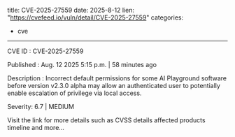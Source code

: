  
title: CVE-2025-27559
date: 2025-8-12
lien: "https://cvefeed.io/vuln/detail/CVE-2025-27559"
categories:
  - cve
---

CVE ID : CVE-2025-27559

Published :  Aug. 12
2025
5:15 p.m. | 58 minutes ago

Description : Incorrect default permissions for some AI Playground software before version v2.3.0 alpha may allow an authenticated user to potentially enable escalation of privilege via local access.

Severity: 6.7 | MEDIUM

Visit the link for more details
such as CVSS details
affected products
timeline
and more...
